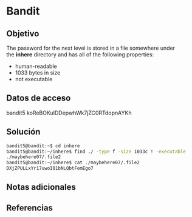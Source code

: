 # Bandit

## Objetivo
The password for the next level is stored in a file somewhere under the **inhere** directory and has all of the following properties:
-   human-readable
-   1033 bytes in size
-   not executable

## Datos de acceso
bandit5
koReBOKuIDDepwhWk7jZC0RTdopnAYKh

## Solución 
```bash
bandit5@bandit:~$ cd inhere
bandit5@bandit:~/inhere$ find ./ -type f -size 1033c ! -executable
./maybehere07/.file2
bandit5@bandit:~/inhere$ cat ./maybehere07/.file2
DXjZPULLxYr17uwoI01bNLQbtFemEgo7
```

## Notas adicionales

## Referencias